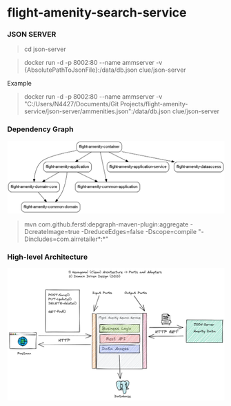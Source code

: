 # flight-amenity-search-service

### JSON SERVER

>cd json-server

>docker run -d -p 8002:80 --name ammserver -v {AbsolutePathToJsonFile}:/data/db.json clue/json-server

Example

>docker run -d -p 8002:80 --name ammserver -v "C:/Users/N4427/Documents/Git Projects/flight-amenity-service/json-server/ammenities.json":/data/db.json clue/json-server 

### Dependency Graph

![](docs/dependency-graph.png)
> mvn com.github.ferstl:depgraph-maven-plugin:aggregate -DcreateImage=true -DreduceEdges=false -Dscope=compile "-Dincludes=com.airretailer*:*"

### High-level Architecture

![](docs/highlevel-architecture.png)

